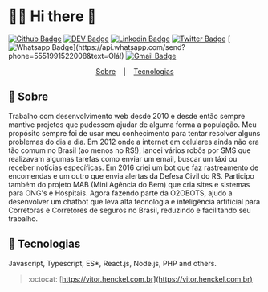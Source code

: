 # :man_technologist: Hi there 👋

[![Github Badge](https://img.shields.io/badge/-Github-000?style=flat-square&logo=Github&logoColor=white&link=https://github.com/vhenckel)](https://github.com/vhenckel)
[![DEV Badge](https://img.shields.io/badge/-DEV.to-000?style=flat-square&logo=dev.to&logoColor=white&link=https://dev.to/vhenckel)](https://dev.to/vhenckel)
[![Linkedin Badge](https://img.shields.io/badge/-LinkedIn-blue?style=flat-square&logo=Linkedin&logoColor=white&link=https://www.linkedin.com/in/vitorhenckel/)](https://www.linkedin.com/in/vitorhenckel/)
[![Twitter Badge](https://img.shields.io/badge/-Twitter-1ca0f1?style=flat-square&labelColor=1ca0f1&logo=twitter&logoColor=white&link=https://twitter.com/Vitor_Henckel)](https://twitter.com/Vitor_Henckel)
[![Whatsapp Badge](https://img.shields.io/badge/-Whatsapp-4CA143?style=flat-square&labelColor=4CA143&logo=whatsapp&logoColor=white&link=https://api.whatsapp.com/send?phone=5551991522008&text=Olá!)](https://api.whatsapp.com/send?phone=5551991522008&text=Olá!)
[![Gmail Badge](https://img.shields.io/badge/-Gmail-c14438?style=flat-square&logo=Gmail&logoColor=white&link=mailto:vitor@henckel.com.br)](mailto:vitor@henckel.com.br)

<p align="center">
  <a href="#page_with_curl-sobre">Sobre</a>
  &nbsp;&nbsp;&nbsp;|&nbsp;&nbsp;&nbsp;
  <a href="#hammer-tecnologias">Tecnologias</a>
</p>

## :page_with_curl: Sobre

Trabalho com desenvolvimento web desde 2010 e desde então sempre mantive projetos que pudessem ajudar de alguma forma a população.
Meu propósito sempre foi de usar meu conhecimento para tentar resolver alguns problemas do dia a dia.
Em 2012 onde a internet em celulares ainda não era tão comum no Brasil (ao menos no RS!), lancei vários robôs por SMS que realizavam algumas tarefas como enviar um email, buscar um táxi ou receber notícias específicas.
Em 2016 criei um bot que faz rastreamento de encomendas e um outro que envia alertas da Defesa Civil do RS. Participo também do projeto MAB (Mini Agência do Bem) que cria sites e sistemas para ONG's e Hospitais.
Agora fazendo parte da O2OBOTS, ajudo a desenvolver um chatbot que leva alta tecnologia e inteligência artificial para Corretoras e Corretores de seguros no Brasil, reduzindo e facilitando seu trabalho.


## :hammer: Tecnologias
Javascript, Typescript, ES*, React.js, Node.js, PHP and others.

> :octocat: [https://vitor.henckel.com.br](https://vitor.henckel.com.br)
